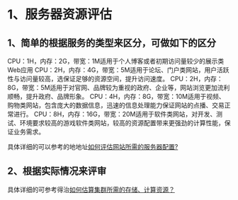 # 1、服务器资源评估
## 1、简单的根据服务的类型来区分，可做如下的区分
CPU：1H，内存：2G，带宽：1M适用于个人博客或者初期访问量较少的展示类Web应用
CPU：2H，内存：4G，带宽：5M适用于论坛、门户类网站，用户活跃性与访问量较高，选保证足够的资源空间，提升访问速度。
CPU：2H，内存：8G，带宽：5M适用于对官网、品牌较为重视的政府、企业等，网站浏览更加流利顺畅，提升政府、品牌形象。
CPU：4H，内存：8G，带宽：10M适用于视频、购物类网站，包含庞大的数据信息，迅速的信息处理能力保证网站的点播、交易正常进行。
CPU：8H，内存：16G，带宽：20M适用于软件类网站，对开发、测试、环境要求较高的游戏软件类网站，较高的资源配置带来更强劲的计算性能，保证业务需求。

具体详细的可以参考的地地址[如何评估网站所需的服务器配置?](https://www.zhihu.com/question/365292524/answer/2401329505)

## 2、根据实际情况来评审

具体详细的可参考得治[如何估算集群所需的存储、计算资源？](https://www.niaogebiji.com/article-83252-1.html)
